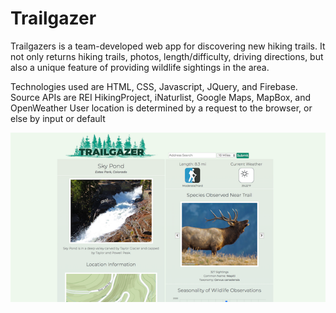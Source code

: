 # Trailgazer

Trailgazers is a team-developed web app for discovering new hiking trails.  It not only returns hiking trails, photos, length/difficulty, driving directions, but also a unique feature of providing wildlife sightings in the area.

Technologies used are HTML, CSS, Javascript, JQuery, and Firebase. 
Source APIs are REI HikingProject, iNaturlist, Google Maps, MapBox, and OpenWeather
User location is determined by a request to the browser, or else by input or default

![Image of Trailgazer](https://github.com/surmackc/Current-Portfolio/blob/master/img/portfolio/fullsize/trailgazer.png)

